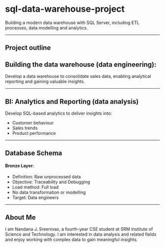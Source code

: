 # sql-data-warehouse-project
Building a modern data warehouse with SQL Server, including ETL processes, data modelling and analytics.

---

## Project outline
## Building the data warehouse (data engineering):
Develop a data warehouse to consolidate sales data, enabling analytical reporting and gaining valuable insights.

---
## BI: Analytics and Reporting (data analysis)
Develop SQL-based analytics to deliver insights into:
* Customer behaviour
* Sales trends
* Product performance
---

## Database Schema
#### Bronze Layer:
* Definition: Raw unprocessed data
* Objective: Traceability and Debugging
* Load method: Full load
* No data transformation or modelling
* Target: Data engineers
---

## About Me
I am Nandana J. Sreenivas, a fourth-year CSE student at SRM Institute of Science and Technology. I am interested in data analysis and related fields and enjoy working with complex data to gain meaningful insights.

